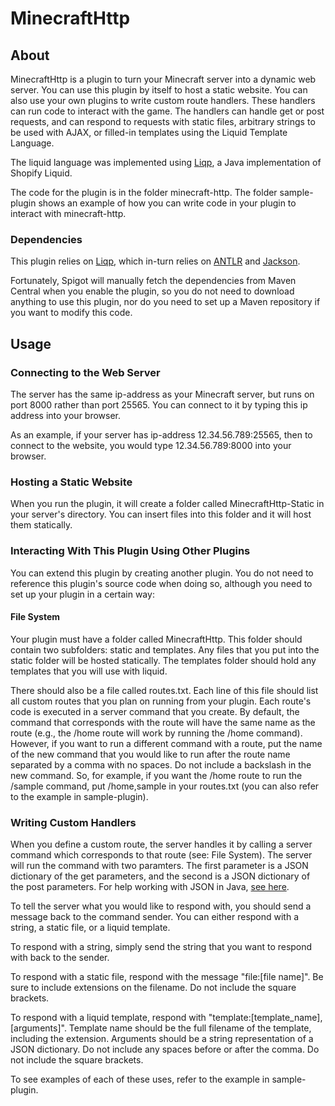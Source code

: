 # MinecraftHttp

## About

MinecraftHttp is a plugin to turn your Minecraft server into a dynamic web server. You can use this plugin by itself to host a static website. You can also use your own plugins to write custom route handlers. These handlers can run code to interact with the game. The handlers can handle get or post requests, and can respond to requests with static files, arbitrary strings to be used with AJAX, or filled-in templates using the Liquid Template Language.

The liquid language was implemented using [Liqp](https://github.com/bkiers/Liqp), a Java implementation of Shopify Liquid.

The code for the plugin is in the folder minecraft-http. The folder sample-plugin shows an example of how you can write code in your plugin to interact with minecraft-http.

### Dependencies

This plugin relies on [Liqp](https://github.com/bkiers/Liqp), which in-turn relies on [ANTLR](https://www.antlr.org/) and [Jackson](https://github.com/FasterXML/jackson).

Fortunately, Spigot will manually fetch the dependencies from Maven Central when you enable the plugin, so you do not need to download anything to use this plugin, nor do you need to set up a Maven repository if you want to modify this code.

## Usage

### Connecting to the Web Server

The server has the same ip-address as your Minecraft server, but runs on port 8000 rather than port 25565. You can connect to it by typing this ip address into your browser.

As an example, if your server has ip-address 12.34.56.789:25565, then to connect to the website, you would type 12.34.56.789:8000 into your browser.

### Hosting a Static Website

When you run the plugin, it will create a folder called MinecraftHttp-Static in your server's directory. You can insert files into this folder and it will host them statically.

### Interacting With This Plugin Using Other Plugins

You can extend this plugin by creating another plugin. You do not need to reference this plugin's source code when doing so, although you need to set up your plugin in a certain way:

#### File System

Your plugin must have a folder called MinecraftHttp. This folder should contain two subfolders: static and templates. Any files that you put into the static folder will be hosted statically. The templates folder should hold any templates that you will use with liquid.

There should also be a file called routes.txt. Each line of this file should list all custom routes that you plan on running from your plugin. Each route's code is executed in a server command that you create. By default, the command that corresponds with the route will have the same name as the route (e.g., the /home route will work by running the /home command). However, if you want to run a different command with a route, put the name of the new command that you would like to run after the route name separated by a comma with no spaces. Do not include a backslash in the new command. So, for example, if you want the /home route to run the /sample command, put /home,sample in your routes.txt (you can also refer to the example in sample-plugin).

### Writing Custom Handlers

When you define a custom route, the server handles it by calling a server command which corresponds to that route (see: File System). The server will run the command with two paramters. The first parameter is a JSON dictionary of the get parameters, and the second is a JSON dictionary of the post parameters. For help working with JSON in Java, [see here](https://www.geeksforgeeks.org/parse-json-java/).

To tell the server what you would like to respond with, you should send a message back to the command sender. You can either respond with a string, a static file, or a liquid template.

To respond with a string, simply send the string that you want to respond with back to the sender.

To respond with a static file, respond with the message "file:[file name]". Be sure to include extensions on the filename. Do not include the square brackets.

To respond with a liquid template, respond with "template:[template_name],[arguments]". Template name should be the full filename of the template, including the extension. Arguments should be a string representation of a JSON dictionary. Do not include any spaces before or after the comma. Do not include the square brackets.

To see examples of each of these uses, refer to the example in sample-plugin.
